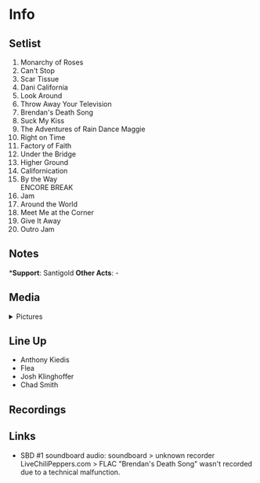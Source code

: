 # Info

## Setlist

1. Monarchy of Roses
2. Can't Stop
3. Scar Tissue
4. Dani California
5. Look Around
6. Throw Away Your Television
7. Brendan's Death Song
8. Suck My Kiss
9. The Adventures of Rain Dance Maggie
10. Right on Time
11. Factory of Faith
12. Under the Bridge
13. Higher Ground
14. Californication
15. By the Way
<br> ENCORE BREAK
16. Jam
17. Around the World
18. Meet Me at the Corner
19. Give It Away
20. Outro Jam

## Notes

***Support**: Santigold
**Other Acts**: -

## Media 

<details>
  <summary>Pictures</summary>
  <img alt="Setlist" title="Setlist" src="20120329.jpg" height="200" />
</details>

## Line Up

* Anthony Kiedis
* Flea
* Josh Klinghoffer
* Chad Smith

## Recordings

## Links

* SBD #1 soundboard audio: soundboard > unknown recorder LiveChiliPeppers.com > FLAC "Brendan's Death Song" wasn't recorded due to a technical malfunction.